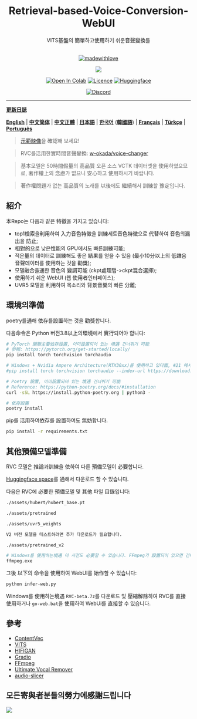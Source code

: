 <div align="center">

<h1>Retrieval-based-Voice-Conversion-WebUI</h1>
VITS基盤의 簡單하고使用하기 쉬운音聲變換틀<br><br>

[![madewithlove](https://img.shields.io/badge/made_with-%E2%9D%A4-red?style=for-the-badge&labelColor=orange
)](https://github.com/RVC-Project/Retrieval-based-Voice-Conversion-WebUI)

<img src="https://counter.seku.su/cmoe?name=rvc&theme=r34" /><br>
  
[![Open In Colab](https://img.shields.io/badge/Colab-F9AB00?style=for-the-badge&logo=googlecolab&color=525252)](https://colab.research.google.com/github/RVC-Project/Retrieval-based-Voice-Conversion-WebUI/blob/main/Retrieval_based_Voice_Conversion_WebUI.ipynb)
[![Licence](https://img.shields.io/github/license/RVC-Project/Retrieval-based-Voice-Conversion-WebUI?style=for-the-badge)](https://github.com/RVC-Project/Retrieval-based-Voice-Conversion-WebUI/blob/main/LICENSE)
[![Huggingface](https://img.shields.io/badge/🤗%20-Spaces-yellow.svg?style=for-the-badge)](https://huggingface.co/lj1995/VoiceConversionWebUI/tree/main/)

[![Discord](https://img.shields.io/badge/RVC%20Developers-Discord-7289DA?style=for-the-badge&logo=discord&logoColor=white)](https://discord.gg/HcsmBBGyVk)

</div>

------
[**更新日誌**](https://github.com/RVC-Project/Retrieval-based-Voice-Conversion-WebUI/blob/main/docs/Changelog_KO.md)

[**English**](../en/README.en.md) | [**中文简体**](../../README.md) | [**中文正體**](../tw/README.tw.md) | [**日本語**](../jp/README.ja.md) | [**한국어**](../kr/README.ko.md) ([**韓國語**](../kr/README.ko.han.md)) | [**Français**](../fr/README.fr.md) | [**Türkçe**](../tr/README.tr.md) | [**Português**](../pt/README.pt.md)

> [示範映像](https://www.bilibili.com/video/BV1pm4y1z7Gm/)을 確認해 보세요!

> RVC를活用한實時間音聲變換: [w-okada/voice-changer](https://github.com/w-okada/voice-changer)

> 基本모델은 50時間假量의 高品質 오픈 소스 VCTK 데이터셋을 使用하였으므로, 著作權上의 念慮가 없으니 安心하고 使用하시기 바랍니다.

> 著作權問題가 없는 高品質의 노래를 以後에도 繼續해서 訓練할 豫定입니다.

## 紹介
本Repo는 다음과 같은 特徵을 가지고 있습니다:
+ top1檢索을利用하여 入力音色特徵을 訓練세트音色特徵으로 代替하여 音色의漏出을 防止;
+ 相對的으로 낮은性能의 GPU에서도 빠른訓練可能;
+ 적은量의 데이터로 訓練해도 좋은 結果를 얻을 수 있음 (最小10分以上의 低雜음音聲데이터를 使用하는 것을 勸獎);
+ 모델融合을通한 音色의 變調可能 (ckpt處理탭->ckpt混合選擇);
+ 使用하기 쉬운 WebUI (웹 使用者인터페이스);
+ UVR5 모델을 利用하여 목소리와 背景音樂의 빠른 分離;

## 環境의準備
poetry를通해 依存를設置하는 것을 勸獎합니다.

다음命令은 Python 버전3.8以上의環境에서 實行되어야 합니다:
```bash
# PyTorch 關聯主要依存設置, 이미設置되어 있는 境遇 건너뛰기 可能
# 參照: https://pytorch.org/get-started/locally/
pip install torch torchvision torchaudio

# Windows + Nvidia Ampere Architecture(RTX30xx)를 使用하고 있다面, #21 에서 명시된 것과 같이 PyTorch에 맞는 CUDA 버전을 指定해야 합니다.
#pip install torch torchvision torchaudio --index-url https://download.pytorch.org/whl/cu117

# Poetry 設置, 이미設置되어 있는 境遇 건너뛰기 可能
# Reference: https://python-poetry.org/docs/#installation
curl -sSL https://install.python-poetry.org | python3 -

# 依存設置
poetry install
```
pip를 活用하여依存를 設置하여도 無妨합니다.

```bash
pip install -r requirements.txt
```

## 其他預備모델準備
RVC 모델은 推論과訓練을 依하여 다른 預備모델이 必要합니다.

[Huggingface space](https://huggingface.co/lj1995/VoiceConversionWebUI/tree/main/)를 通해서 다운로드 할 수 있습니다.

다음은 RVC에 必要한 預備모델 및 其他 파일 目錄입니다:
```bash
./assets/hubert/hubert_base.pt

./assets/pretrained 

./assets/uvr5_weights

V2 버전 모델을 테스트하려면 추가 다운로드가 필요합니다.

./assets/pretrained_v2

# Windows를 使用하는境遇 이 사전도 必要할 수 있습니다. FFmpeg가 設置되어 있으면 건너뛰어도 됩니다.
ffmpeg.exe
```
그後 以下의 命令을 使用하여 WebUI를 始作할 수 있습니다:
```bash
python infer-web.py
```
Windows를 使用하는境遇 `RVC-beta.7z`를 다운로드 및 壓縮解除하여 RVC를 直接使用하거나 `go-web.bat`을 使用하여 WebUi를 直接할 수 있습니다.

## 參考
+ [ContentVec](https://github.com/auspicious3000/contentvec/)
+ [VITS](https://github.com/jaywalnut310/vits)
+ [HIFIGAN](https://github.com/jik876/hifi-gan)
+ [Gradio](https://github.com/gradio-app/gradio)
+ [FFmpeg](https://github.com/FFmpeg/FFmpeg)
+ [Ultimate Vocal Remover](https://github.com/Anjok07/ultimatevocalremovergui)
+ [audio-slicer](https://github.com/openvpi/audio-slicer)
## 모든寄與者분들의勞力에感謝드립니다

<a href="https://github.com/RVC-Project/Retrieval-based-Voice-Conversion-WebUI/graphs/contributors" target="_blank">
  <img src="https://contrib.rocks/image?repo=RVC-Project/Retrieval-based-Voice-Conversion-WebUI" />
</a>

